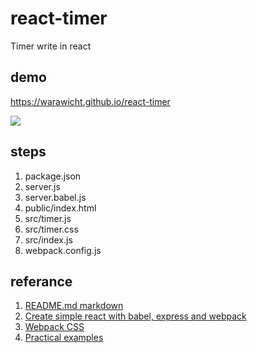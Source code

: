 # react-timer

Timer write in react

## demo
https://warawicht.github.io/react-timer


![](https://cloud.githubusercontent.com/assets/1447121/17837587/1df595f8-67e1-11e6-9f23-4fa9ebdcb4d5.png)



## steps

1. package.json
2. server.js
3. server.babel.js
4. public/index.html
5. src/timer.js
6. src/timer.css
7. src/index.js
8. webpack.config.js

## referance

1. [README.md markdown](https://guides.github.com/features/mastering-markdown/)
2. [Create simple react with babel, express and webpack](https://medium.com/@viatsko/react-for-beginners-part-1-setting-up-repository-babel-express-web-server-webpack-a3a90cc05d1e#.ghk6ywb5e)
3. [Webpack CSS](https://css-tricks.com/css-modules-part-2-getting-started/)
4. [Practical examples](http://tutorialzine.com/2014/07/5-practical-examples-for-learning-facebooks-react-framework/)
